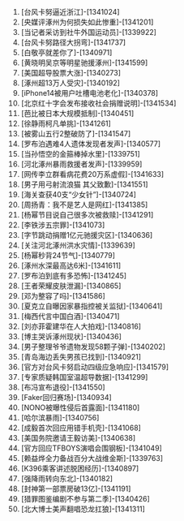 
1. [台风卡努逼近浙江]-[1341024]
1. [央媒评涿州为何损失如此惨重]-[1341201]
1. [当记者采访到社牛外国运动员]-[1339922]
1. [台风卡努路径大拐弯]-[1341737]
1. [白敬亭就差你了]-[1340971]
1. [黄晓明吴京等明星驰援涿州]-[1341599]
1. [美国超导股票大涨]-[1340273]
1. [涿州超13万人受灾]-[1340192]
1. [iPhone14被用户吐槽电池老化]-[1340378]
1. [北京红十字会发布接收社会捐赠说明]-[1341534]
1. [芭比被日本大规模抵制]-[1340451]
1. [徐静雨柯凡单挑]-[1341261]
1. [被雾山五行2整破防了]-[1341547]
1. [罗布泊遇难4人遗体发现者发声]-[1340577]
1. [当孙悟空的金箍棒掉水里]-[1339751]
1. [河北涿州暴雨救援者发声]-[1339959]
1. [网传李立群看病花费20万系虚假]-[1341633]
1. [男子用弓射流浪猫 其父致歉]-[1341551]
1. [海关查获40支“少女针”]-[1340724]
1. [周扬青：我不是艺人是网红]-[1341385]
1. [杨幂节目说自己很多次被救赎]-[1341291]
1. [李铁涉五宗罪]-[1341073]
1. [字节跳动捐赠1亿元驰援灾区]-[1340636]
1. [关注河北涿州洪水灾情]-[1339639]
1. [杨幂秒背24节气]-[1340779]
1. [涿州水深最高达6米]-[1341611]
1. [罗布泊到底有多恐怖]-[1341245]
1. [王者荣耀皮肤泄漏]-[1340865]
1. [邓为整容了吗]-[1341586]
1. [夏克立自曝因家暴指控被关监狱]-[1340641]
1. [梅西代言中国白酒]-[1340471]
1. [刘亦菲霍建华在人大拍戏]-[1340816]
1. [博主哭诉涿州现状]-[1340436]
1. [男子整理爷爷遗物发现58颗子弹]-[1340202]
1. [青岛海边丢失男孩已找到]-[1340921]
1. [官方对台风卡努启动四级应急响应]-[1341579]
1. [专家质疑韩国室温超导数据]-[1341299]
1. [布冯宣布退役]-[1341550]
1. [Faker回归赛场]-[1340934]
1. [NONO被曝性侵后首露面]-[1341180]
1. [哈尔滨暴雨]-[1340756]
1. [成毅首次回应用错手机壳]-[1341068]
1. [美国务院邀请王毅访美]-[1340638]
1. [官方回应TFBOYS演唱会围钢板]-[1341049]
1. [赖益烨全力备战百分大战维金斯]-[1339763]
1. [K396乘客讲述脱困经历]-[1340897]
1. [强降雨转向东北]-[1340182]
1. [封神第一部票房破13亿]-[1341191]
1. [猎罪图鉴编剧不参与第二季]-[1340426]
1. [北大博士美声翻唱恐龙扛狼]-[1341311]